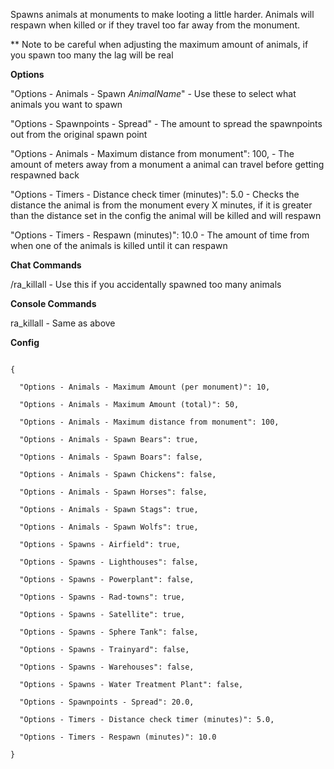 Spawns animals at monuments to make looting a little harder. Animals will respawn when killed or if they travel too far away from the monument.


** Note to be careful when adjusting the maximum amount of animals, if you spawn too many the lag will be real

**Options**

"Options - Animals - Spawn *AnimalName*" - Use these to select what animals you want to spawn

"Options - Spawnpoints -  Spread" - The amount to spread the spawnpoints out from the original spawn point

"Options - Animals - Maximum distance from monument": 100, - The amount of meters away from a monument a animal can travel before getting respawned back

"Options - Timers - Distance check timer (minutes)": 5.0 - Checks the distance the animal is from the monument every X minutes, if it is greater than the distance set in the config the animal will be killed and will respawn

  "Options - Timers - Respawn (minutes)": 10.0 - The amount of time from when one of the animals is killed until it can respawn

**Chat Commands**

/ra_killall - Use this if you accidentally spawned too many animals

**Console Commands**

ra_killall - Same as above

**Config**

````

{

  "Options - Animals - Maximum Amount (per monument)": 10,

  "Options - Animals - Maximum Amount (total)": 50,

  "Options - Animals - Maximum distance from monument": 100,

  "Options - Animals - Spawn Bears": true,

  "Options - Animals - Spawn Boars": false,

  "Options - Animals - Spawn Chickens": false,

  "Options - Animals - Spawn Horses": false,

  "Options - Animals - Spawn Stags": true,

  "Options - Animals - Spawn Wolfs": true,

  "Options - Spawns - Airfield": true,

  "Options - Spawns - Lighthouses": false,

  "Options - Spawns - Powerplant": false,

  "Options - Spawns - Rad-towns": true,

  "Options - Spawns - Satellite": true,

  "Options - Spawns - Sphere Tank": false,

  "Options - Spawns - Trainyard": false,

  "Options - Spawns - Warehouses": false,

  "Options - Spawns - Water Treatment Plant": false,

  "Options - Spawnpoints - Spread": 20.0,

  "Options - Timers - Distance check timer (minutes)": 5.0,

  "Options - Timers - Respawn (minutes)": 10.0

}

 
````